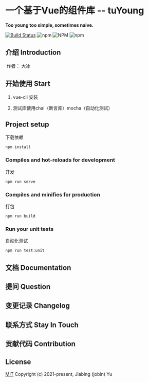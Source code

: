 
# 一个基于Vue的组件库 -- tuYoung 

**Too young too simple, sometimes naive.**

[![Build Status](https://www.travis-ci.com/jobinben/tuYoung-ui.svg?branch=main)](https://www.travis-ci.com/jobinben/tuYoung-ui) ![npm](https://img.shields.io/npm/v/tuyoung?color=1&logo=tuyoung) ![NPM](https://img.shields.io/npm/l/tuyoung) ![npm](https://img.shields.io/npm/dm/tuyoung)



## 介绍 Introduction
​	作者： 大冰


## 开始使用 Start
1. vue-cli 安装

2. 测试库使用chai（断言库）mocha（自动化测试）

## Project setup
下载依赖
```
npm install
```

### Compiles and hot-reloads for development
开发
```
npm run serve
```

### Compiles and minifies for production
打包
```
npm run build
```

### Run your unit tests
自动化测试
```
npm run test:unit
```


## 文档 Documentation

## 提问 Question

## 变更记录 Changelog

## 联系方式 Stay In Touch

## 贡献代码 Contribution

## License
[MIT](https://opensource.org/licenses/MIT)
Copyright (c) 2021-present, Jiabing (jobin) Yu


